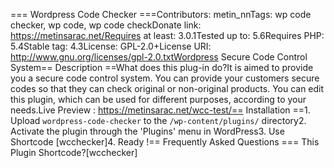 === Wordpress Code Checker ===Contributors: metin_nnTags: wp code checker, wp code, wp code checkDonate link: https://metinsarac.net/Requires at least: 3.0.1Tested up to: 5.6Requires PHP: 5.4Stable tag: 4.3License: GPL-2.0+License URI: http://www.gnu.org/licenses/gpl-2.0.txtWordpress Secure Code Control System== Description ==What does this plug-in do?It is aimed to provide you a secure code control system. You can provide your customers secure codes so that they can check original or non-original products. You can edit this plugin, which can be used for different purposes, according to your needs.Live Preview : https://metinsarac.net/wcc-test/== Installation ==1. Upload `wordpress-code-checker` to the `/wp-content/plugins/` directory2. Activate the plugin through the \'Plugins\' menu in WordPress3. Use Shortcode [wcchecker]4. Ready !== Frequently Asked Questions === This Plugin Shortcode?[wcchecker]
